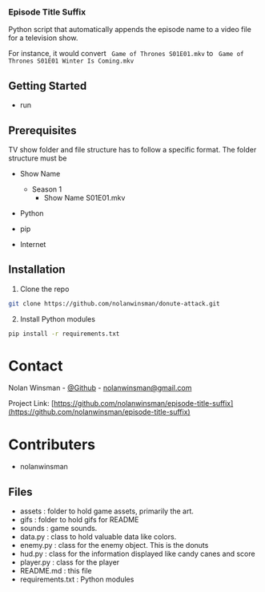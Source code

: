 ### Episode Title Suffix

Python script that automatically appends the episode name to a video file for a television show.

For instance, it would convert
` Game of Thrones S01E01.mkv`
to
` Game of Thrones S01E01 Winter Is Coming.mkv`

## Getting Started

- run

## Prerequisites

TV show folder and file structure has to follow a specific format.
The folder structure must be

- Show Name

  - Season 1
    - Show Name S01E01.mkv

- Python
- pip
- Internet

## Installation

1. Clone the repo

```sh
git clone https://github.com/nolanwinsman/donute-attack.git
```

2. Install Python modules

```sh
pip install -r requirements.txt
```

# Contact

Nolan Winsman - [@Github](https://github.com/nolanwinsman) - nolanwinsman@gmail.com

Project Link: [https://github.com/nolanwinsman/episode-title-suffix](https://github.com/nolanwinsman/episode-title-suffix)

# Contributers

- nolanwinsman

## Files

- assets : folder to hold game assets, primarily the art.
- gifs : folder to hold gifs for README
- sounds : game sounds.
- data.py : class to hold valuable data like colors.
- enemy.py : class for the enemy object. This is the donuts
- hud.py : class for the information displayed like candy canes and score
- player.py : class for the player
- README.md : this file
- requirements.txt : Python modules
